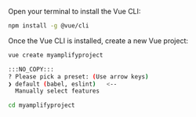Open your terminal to install the Vue CLI:
```bash
npm install -g @vue/cli
```

Once the Vue CLI is installed, create a new Vue project:
```bash
vue create myamplifyproject
```
```bash
:::NO_COPY:::
? Please pick a preset: (Use arrow keys)
❯ default (babel, eslint)   <--
  Manually select features
```
```bash
cd myamplifyproject
```